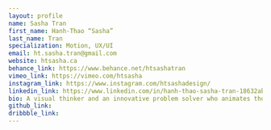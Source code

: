 ```yaml
---
layout: profile
name: Sasha Tran
first_name: Hanh-Thao “Sasha”
last_name: Tran
specialization: Motion, UX/UI
email: ht.sasha.tran@gmail.com
website: htsasha.ca
behance_link: https://www.behance.net/htsashatran
vimeo_link: https://vimeo.com/htsasha
instagram_link: https://www.instagram.com/htsashadesign/
linkedin_link: https://www.linkedin.com/in/hanh-thao-sasha-tran-18632ab1/
bio: A visual thinker and an innovative problem solver who animates thoughts into motion pictures & illustrate ideas into a creative success.
github_link:
dribbble_link:
---
```

